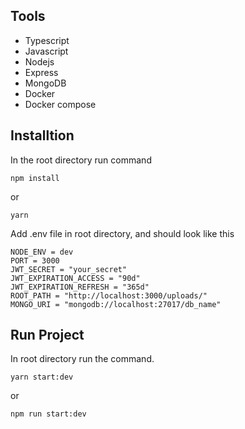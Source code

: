 ## Tools
- Typescript
- Javascript
- Nodejs
- Express
- MongoDB
- Docker
- Docker compose

## Installtion
In the root directory run command
```
npm install
```
or
```
yarn
```
Add .env file in root directory, and should look like this
```
NODE_ENV = dev
PORT = 3000
JWT_SECRET = "your_secret"
JWT_EXPIRATION_ACCESS = "90d"
JWT_EXPIRATION_REFRESH = "365d"
ROOT_PATH = "http://localhost:3000/uploads/"
MONGO_URI = "mongodb://localhost:27017/db_name"
```
## Run Project
In root directory run the command.
```
yarn start:dev
```
or
```
npm run start:dev
```
